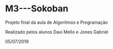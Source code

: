 # M3---Sokoban

Projeto final da aula de Algoritmos e Programação

Realizado pelos alunos Davi Mello e Jones Gabriel

05/07/2019
